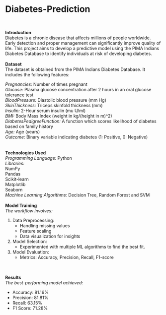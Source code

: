 # Diabetes-Prediction
<br>

<strong>Introduction</strong><br>
Diabetes is a chronic disease that affects millions of people worldwide. Early detection and proper management can significantly improve quality of life. This project aims to develop a
predictive model using the PIMA Indians Diabetes Database to identify individuals at risk of developing diabetes.
<br>
<br>
<strong>Dataset</strong><br>
The dataset is obtained from the PIMA Indians Diabetes Database. It includes the following features:

<em>Pregnancies:</em> Number of times pregnant<br>
<em>Glucose:</em> Plasma glucose concentration after 2 hours in an oral glucose tolerance test<br>
<em>BloodPressure:</em> Diastolic blood pressure (mm Hg)<br>
<em>SkinThickness:</em> Triceps skinfold thickness (mm)<br>
<em>Insulin:</em> 2-Hour serum insulin (mu U/ml)<br>
<em>BMI:</em> Body Mass Index (weight in kg/(height in m)^2)<br>
<em>DiabetesPedigreeFunction:</em> A function which scores likelihood of diabetes based on family history<br>
<em>Age:</em> Age (years)<br>
<em>Outcome:</em> Binary variable indicating diabetes (1: Positive, 0: Negative)<br>
<br>
<br>
<strong>Technologies Used</strong><br>
<em>Programming Language:</em> Python<br>
<em>Libraries:</em><br>
NumPy<br>
Pandas<br>
Scikit-learn<br>
Matplotlib<br>
Seaborn<br>
<em>Machine Learning Algorithms:</em> Decision Tree, Random Forest and SVM
<br>
<br>
<strong>Model Training</strong><br>
<em>The workflow involves:</em>
<br>
<ol>
<li>Data Preprocessing:
<ul>
<li>Handling missing values</li>
<li>Feature scaling</li>
<li>Data visualization for insights</li>
</ul>
</li>
<li>Model Selection:
<ul>
<li>Experimented with multiple ML algorithms to find the best fit.</li>
</ul>
</li>
<li>Model Evaluation:
<ul>
<li>Metrics: Accuracy, Precision, Recall, F1-score</li>
</ul>
</li>
</ol>
<br>
<br>
<strong>Results</strong><br>
<em>The best-performing model achieved:</em>
<br>
<ul>
<li>Accuracy: 81.16%</li>
<li>Precision: 81.81%</li>
<li>Recall: 63.15%</li>
<li>F1 Score: 71.28%</li>
</ul>
